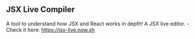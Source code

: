 ## JSX Live Compiler

A tool to understand how JSX and React works in depth! A JSX live editor. - Check it here: https://jsx-live.now.sh
